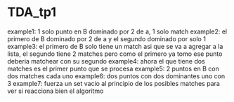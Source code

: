# TDA_tp1

example1: 1 solo punto en B dominado por 2 de a, 1 solo match
example2: el primero de B dominado por 2 de a y el segundo dominado por solo 1
example3: el primero de B solo tiene un match asi que se va a agregar a la lista, el segundo tiene 2 matches pero como el primero ya tomo ese punto deberia matchear con su segundo
example4: ahora el que tiene dos matches es el primer punto que se procesa
example5: 2 puntos en B con dos matches cada uno
example6: dos puntos con dos dominantes uno con 3
example7: fuerza un set vacio al principio de los posibles matches para ver si reacciona bien el algoritmo